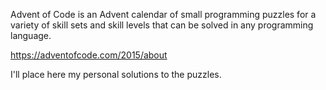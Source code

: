 Advent of Code is an Advent calendar of small programming puzzles for a variety of skill sets and skill levels that can be solved in any programming language.

https://adventofcode.com/2015/about

I'll place here my personal solutions to the puzzles.

